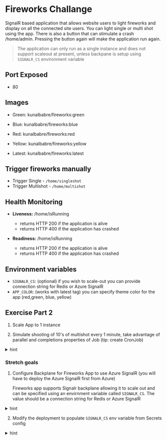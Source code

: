 # Fireworks Challange

SignalR based application that allows website users to light fireworks and display on all the connected site users. You can light single or multi shot using the app. There is also a button that can stimulate a crash /home/admin. Pressing the button again will make the application run again.

> The application can only run as a single instance and does not support scaleout at present, unless backpane is setup using ```SIGNALR_CS``` environment variable

## Port Exposed

* 80

## Images

* Green: kunalbabre/fireworks:green
* Blue: kunalbabre/fireworks:blue
* Red: kunalbabre/fireworks:red
* Yellow: kunalbabre/fireworks:yellow

* Latest: kunalbabre/fireworks:latest

## Trigger fireworks manually

* Trigger Single - ```/home/singleshot```
* Trigger Multishot - ```/home/multishot```

## Health Monitoring

* **Liveness:** /home/isRunning
    * returns HTTP 200 if the application is alive
    * returns HTTP 400 if the application has crashed

* **Readiness:** /home/isRunning
    * returns HTTP 200 if the application is alive
    * returns HTTP 400 if the application has crashed

## Environment  variables

* ```SIGNALR_CS```: (optional) if you wish to scale-out you can provide connection string for Redis or Azure SignalR
* ```APP_COLOR```:  (works with latest tag) you can specify theme color for the app (red,green, blue, yellow)

## Exercise Part 2

1. Scale App to 1 instance 

1. Simulate shooting of 10's of multishot every 1 minute, take advantage of parallel and completions properties of Job  (tip: create CronJob)

<details><summary>hint</summary>
<p>

```bash
# generate YAML for CronJob to get started

kubectl run sleepycron --image=busybox --restart=OnFailure --schedule="*/1 * * * *" --dry-run -o yaml -- /bin/sh -c "for i in 1 2 3 4 5;do wget fireservice:80/home/multiShot; sleep 1;done" > firecron.yaml

# modify file and add completion and parallel attribute
code firecron.yaml

# apply changes
kubectl apply -f firecron.yaml
```

Sample CronJob with parallelism and Completion attributes.

```YAML
apiVersion: batch/v1beta1
kind: CronJob
metadata:
name: sleepycronjob
spec:
    parallelism: 2
    completions: 60
    template:
    metadata:
    spec:
        containers:
        - command:
        - /bin/sh
        - -c
        - for i in 1 2 3 4 5;do wget foo:80/home/multiShot; sleep 1;done
        image: busybox
        name: firecron
        resources: {}
        restartPolicy: OnFailure
    schedule: '*/1 * * * *'
```

</p>
</details>

### Stretch goals
  
1. Configure Backplane for Fireworks App to use Azure SignalR (you will have to deploy the Azure SignalR first from Azure)
    
    Fireworks app supports Signalr backplane allowing it to scale out and can be specified using an envirnment variable called ```SIGNALR_CS```. The value should be a connection string for Redis or Azure SignalR
    
<details><summary>hint</summary>
<p>

```yaml
apiVersion: v1
kind: Pod
metadata:
name: sample-pod
spec:
containers:
- name: mycontainer
    image: someImage
    env: #
    - name: SomeName #
        value: SomeValue #
```

</p>
</details>

2. Modify the deployment to populate ```SIGNALR_CS``` env variable from Secrets config

<details><summary>hint</summary>
<p>

```bash
# create Secret 
kubectl create secret generic mysecret --from-literal=<name>=<value>

# modify your deployment and add env variable from secret under  
kubectl edit deploy 
```

Sample Pod using environment variable from secret

```yaml
apiVersion: v1
kind: Pod
metadata:
name: sample-cret-env-pod
spec:
containers:
- name: mycontainer
    image: someImage
    env: #
    - name: SECRET_USERNAME #
        valueFrom: #
        secretKeyRef: #
            name: mysecret #
            key: username #
```

</p>
</details>
